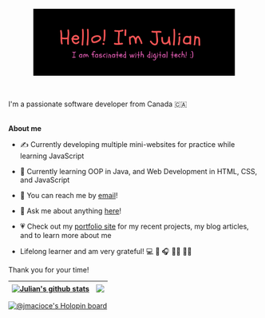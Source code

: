 <p align="center"><a href="https://jmacioce.github.io/"><img width="80%" alt="Hello, I'm Julian. I am fascinated by digital technology!" src="./assets/readme-header.png" /></a></p>

<br />

I'm a passionate software developer from Canada 🇨🇦 <br><br>

**About me**
- ✍️ Currently developing multiple mini-websites for practice while learning JavaScript
- 🧠 Currently learning OOP in Java, and Web Development in HTML, CSS, and JavaScript
- 📩 You can reach me by [email](mailto:jjmacioce@hotmail.com)!
- 💬 Ask me about anything [here](https://github.com/JMacioce/JMacioce/issues)!
- 💗 Check out my [portfolio site](https://jmacioce.github.io/) for my recent projects, my blog articles, and to learn more about me

- Lifelong learner and am very grateful! 💻 🎹 🎧 🤸‍♂️ 🏋️‍♀️

Thank you for your time!

| <a href="https://github.com/anuraghazra/github-readme-stats"><img align="center" src="https://github-readme-stats.vercel.app/api?username=JMacioce&show_icons=true&theme=tokyonight&hide_border=true" alt="Julian's github stats" /> | </a> <a href="https://github.com/anuraghazra/github-readme-stats"><img align="center" src="https://github-readme-stats.vercel.app/api/top-langs/?username=JMacioce&layout=compact&theme=tokyonight&hide_border=true" /></a> |
| ------------- | ------------- |

[![@jmacioce's Holopin board](https://holopin.io/api/user/board?user=jmacioce)](https://holopin.io/@jmacioce)
